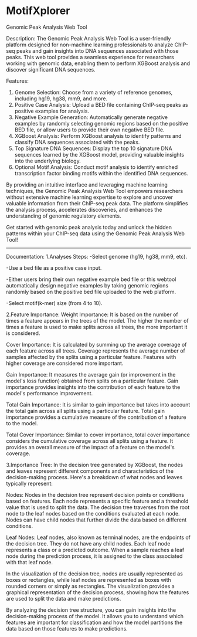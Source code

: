 # MotifXplorer
Genomic Peak Analysis Web Tool

Description:
The Genomic Peak Analysis Web Tool is a user-friendly platform designed for non-machine learning professionals to analyze ChIP-seq peaks and gain insights into DNA sequences associated with those peaks. This web tool provides a seamless experience for researchers working with genomic data, enabling them to perform XGBoost analysis and discover significant DNA sequences.

Features:
1. Genome Selection: Choose from a variety of reference genomes, including hg19, hg38, mm9, and more.
2. Positive Case Analysis: Upload a BED file containing ChIP-seq peaks as positive examples for analysis.
3. Negative Example Generation: Automatically generate negative examples by randomly selecting genomic regions based on the positive BED file, or allow users to provide their own negative BED file.
4. XGBoost Analysis: Perform XGBoost analysis to identify patterns and classify DNA sequences associated with the peaks.
5. Top Signature DNA Sequences: Display the top 10 signature DNA sequences learned by the XGBoost model, providing valuable insights into the underlying biology.
6. Optional Motif Analysis: Conduct motif analysis to identify enriched transcription factor binding motifs within the identified DNA sequences.

By providing an intuitive interface and leveraging machine learning techniques, the Genomic Peak Analysis Web Tool empowers researchers without extensive machine learning expertise to explore and uncover valuable information from their ChIP-seq peak data. The platform simplifies the analysis process, accelerates discoveries, and enhances the understanding of genomic regulatory elements.

Get started with genomic peak analysis today and unlock the hidden patterns within your ChIP-seq data using the Genomic Peak Analysis Web Tool!

****************************************************************************************************************************************************************************
Documentation:
1.Analyses Steps:
-Select genome (hg19, hg38, mm9, etc).

-Use a bed file as a positive case input.

-Either users bring their own negative example bed file or this webtool automatically design negative examples by taking genomic regions randomly based on the positive bed file uploaded to the web platform.

-Select motif(k-mer) size (from 4 to 10). 

2.Feature Importance:
Weight Importance: It is based on the number of times a feature appears in the trees of the model. The higher the number of times a feature is used to make splits across all trees, the more important it is considered.

Cover Importance: It is calculated by summing up the average coverage of each feature across all trees. Coverage represents the average number of samples affected by the splits using a particular feature. Features with higher coverage are considered more important.

Gain Importance: It measures the average gain (or improvement in the model's loss function) obtained from splits on a particular feature. Gain importance provides insights into the contribution of each feature to the model's performance improvement.

Total Gain Importance: It is similar to gain importance but takes into account the total gain across all splits using a particular feature. Total gain importance provides a cumulative measure of the contribution of a feature to the model.

Total Cover Importance: Similar to cover importance, total cover importance considers the cumulative coverage across all splits using a feature. It provides an overall measure of the impact of a feature on the model's coverage.

3.Importance Tree:
In the decision tree generated by XGBoost, the nodes and leaves represent different components and characteristics of the decision-making process. Here's a breakdown of what nodes and leaves typically represent:

Nodes: Nodes in the decision tree represent decision points or conditions based on features. Each node represents a specific feature and a threshold value that is used to split the data. The decision tree traverses from the root node to the leaf nodes based on the conditions evaluated at each node. Nodes can have child nodes that further divide the data based on different conditions.

Leaf Nodes: Leaf nodes, also known as terminal nodes, are the endpoints of the decision tree. They do not have any child nodes. Each leaf node represents a class or a predicted outcome. When a sample reaches a leaf node during the prediction process, it is assigned to the class associated with that leaf node.

In the visualization of the decision tree, nodes are usually represented as boxes or rectangles, while leaf nodes are represented as boxes with rounded corners or simply as rectangles. The visualization provides a graphical representation of the decision process, showing how the features are used to split the data and make predictions.

By analyzing the decision tree structure, you can gain insights into the decision-making process of the model. It allows you to understand which features are important for classification and how the model partitions the data based on those features to make predictions.
